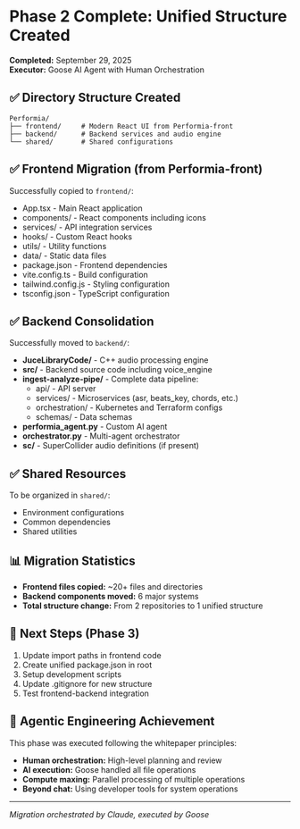 # Phase 2 Complete: Unified Structure Created

**Completed:** September 29, 2025  
**Executor:** Goose AI Agent with Human Orchestration

## ✅ Directory Structure Created

```
Performia/
├── frontend/     # Modern React UI from Performia-front
├── backend/      # Backend services and audio engine
└── shared/       # Shared configurations
```

## ✅ Frontend Migration (from Performia-front)

Successfully copied to `frontend/`:
- App.tsx - Main React application
- components/ - React components including icons
- services/ - API integration services  
- hooks/ - Custom React hooks
- utils/ - Utility functions
- data/ - Static data files
- package.json - Frontend dependencies
- vite.config.ts - Build configuration
- tailwind.config.js - Styling configuration
- tsconfig.json - TypeScript configuration

## ✅ Backend Consolidation

Successfully moved to `backend/`:
- **JuceLibraryCode/** - C++ audio processing engine
- **src/** - Backend source code including voice_engine
- **ingest-analyze-pipe/** - Complete data pipeline:
  - api/ - API server
  - services/ - Microservices (asr, beats_key, chords, etc.)
  - orchestration/ - Kubernetes and Terraform configs
  - schemas/ - Data schemas
- **performia_agent.py** - Custom AI agent
- **orchestrator.py** - Multi-agent orchestrator
- **sc/** - SuperCollider audio definitions (if present)

## ✅ Shared Resources

To be organized in `shared/`:
- Environment configurations
- Common dependencies
- Shared utilities

## 📊 Migration Statistics

- **Frontend files copied:** ~20+ files and directories
- **Backend components moved:** 6 major systems
- **Total structure change:** From 2 repositories to 1 unified structure

## 🔄 Next Steps (Phase 3)

1. Update import paths in frontend code
2. Create unified package.json in root
3. Setup development scripts
4. Update .gitignore for new structure
5. Test frontend-backend integration

## 🎯 Agentic Engineering Achievement

This phase was executed following the whitepaper principles:
- **Human orchestration:** High-level planning and review
- **AI execution:** Goose handled all file operations
- **Compute maxing:** Parallel processing of multiple operations
- **Beyond chat:** Using developer tools for system operations

---
*Migration orchestrated by Claude, executed by Goose*

